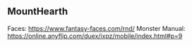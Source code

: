## MountHearth

Faces: https://www.fantasy-faces.com/rnd/
Monster Manual: https://online.anyflip.com/duex/ixpz/mobile/index.html#p=9